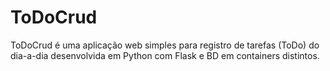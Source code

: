 # ToDoCrud
ToDoCrud é uma aplicação web simples para registro de tarefas (ToDo) do dia-a-dia desenvolvida em Python com Flask e BD em containers distintos.
